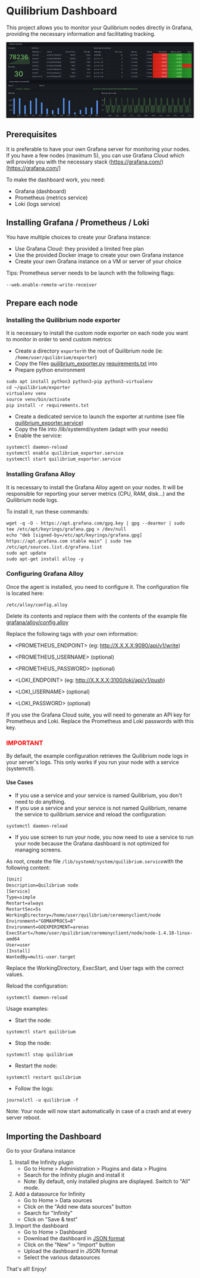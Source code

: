# Quilibrium Dashboard

This project allows you to monitor your Quilibrium nodes directly in Grafana, providing the necessary information and facilitating tracking.

<img src="dashboard.png" />

## Prerequisites

It is preferable to have your own Grafana server for monitoring your nodes. If you have a few nodes (maximum 5), you can use Grafana Cloud which will provide you with the necessary stack (https://grafana.com/)[https://grafana.com/]

To make the dashboard work, you need:
* Grafana (dashboard)
* Prometheus (metrics service)
* Loki (logs service)

## Installing Grafana / Prometheus / Loki

You have multiple choices to create your Grafana instance:

* Use Grafana Cloud: they provided a limited free plan
* Use the provided Docker image to create your own Grafana instance
* Create your own Grafana instance on a VM or server of your choice

Tips: Prometheus server needs to be launch with the following flags:

`--web.enable-remote-write-receiver`

## Prepare each node

### Installing the Quilibrium node exporter

It is necessary to install the custom node exporter on each node you want to monitor in order to send custom metrics:

* Create a directory `exporter`in the root of Quilibrium node (ie: `/home/user/quilibrium/exporter`)
* Copy the files [quilibrium_exporter.py](grafana/exporter/quilibrium_exporter.py) [requirements.txt](grafana/exporter/requirements.txt) into
* Prepare python environment
```
sudo apt install python3 python3-pip python3-virtualenv
cd ~/quilibrium/exporter
virtualenv venv
source venv/bin/activate
pip install -r requirements.txt

```
* Create a dedicated service to launch the exporter at runtime (see file [quilibrium_exporter.service](grafana/exporter/quilibrium_exporter.service))
* Copy the file into /lib/systemd/system (adapt with your needs)
* Enable the service:
```
systemctl daemon-reload
systemctl enable quilibrium_exporter.service
systemctl start quilibrium_exporter.service
```

### Installing Grafana Alloy

It is necessary to install the Grafana Alloy agent on your nodes. It will be responsible for reporting your server metrics (CPU, RAM, disk...) and the Quilibrium node logs.

To install it, run these commands:
```
wget -q -O - https://apt.grafana.com/gpg.key | gpg --dearmor | sudo tee /etc/apt/keyrings/grafana.gpg > /dev/null                              
echo "deb [signed-by=/etc/apt/keyrings/grafana.gpg] https://apt.grafana.com stable main" | sudo tee /etc/apt/sources.list.d/grafana.list
sudo apt update
sudo apt-get install alloy -y

```

### Configuring Grafana Alloy

Once the agent is installed, you need to configure it.
The configuration file is located here:
```
/etc/alloy/config.alloy
```
Delete its contents and replace them with the contents of the example file [grafana/alloy/config.alloy](grafana/alloy/config.alloy)

Replace the following tags with your own information:

* <PROMETHEUS_ENDPOINT> (eg: http://X.X.X.X:9090/api/v1/write)
* <PROMETHEUS_USERNAME> (optional)
* <PROMETHEUS_PASSWORD> (optional)

* <LOKI_ENDPOINT> (eg:  http://X.X.X.X:3100/loki/api/v1/push)
* <LOKI_USERNAME> (optional)
* <LOKI_PASSWORD> (optional)

If you use the Grafana Cloud suite, you will need to generate an API key for Prometheus and Loki.
Replace the Prometheus and Loki passwords with this key.


### **<span style="color:red">IMPORTANT</span>** 

By default, the example configuration retrieves the Quilibrium node logs in your server's logs.
This only works if you run your node with a service (systemctl).

#### Use Cases

* If you use a service and your service is named Quilibrium, you don't need to do anything.
* If you use a service and your service is not named Quilibrium, rename the service to quilibrium.service and reload the configuration:
```
systemctl daemon-reload
```
* If you use screen to run your node, you now need to use a service to run your node because the Grafana dashboard is not optimized for managing screens.

As root, create the file `/lib/systemd/system/quilibrium.service`with the following content:

```
[Unit]
Description=Quilibrium node
[Service]
Type=simple
Restart=always
RestartSec=5s
WorkingDirectory=/home/user/quilibrium/ceremonyclient/node
Environment="GOMAXPROCS=8"
Environment=GOEXPERIMENT=arenas
ExecStart=/home/user/quilibrium/ceremonyclient/node/node-1.4.18-linux-amd64
User=user
[Install]
WantedBy=multi-user.target
```

Replace the WorkingDirectory, ExecStart, and User tags with the correct values.

Reload the configuration:
```
systemctl daemon-reload
```

Usage examples:

* Start the node:
```
systemctl start quilibrium
```
* Stop the node:
```
systemctl stop quilibrium
```
* Restart the node:
```
systemctl restart quilibrium
```
* Follow the logs:
```
journalctl -u quilibrium -f
```

Note: Your node will now start automatically in case of a crash and at every server reboot.

## Importing the Dashboard

Go to your Grafana instance


1. Install the Infinity plugin
    * Go to Home > Administration > Plugins and data > Plugins
    * Search for the Infinity plugin and install it
    * Note: By default, only installed plugins are displayed. Switch to "All" mode.
2. Add a datasource for Infinity
    * Go to Home > Data sources
    * Click on the "Add new data sources" button
    * Search for "Infinity"
    * Click on "Save & test"
3. Import the dashboard
    * Go to Home > Dashboard
    * Download the dashboard in [JSON format](https://raw.githubusercontent.com/fpatron/Quilibrium-Dashboard/master/grafana/dashboard/quilibrium-dashboard.json)
    * Click on the "New" > "Import" button
    * Upload the dashboard in JSON format
    * Select the various datasources


That's all! Enjoy!
